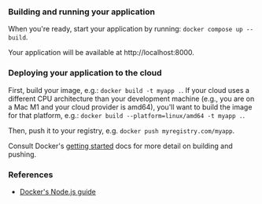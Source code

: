 ### Building and running your application

When you're ready, start your application by running: `docker compose up --build`.

Your application will be available at http://localhost:8000.

### Deploying your application to the cloud

First, build your image, e.g.: `docker build -t myapp .`. If your cloud uses a different CPU architecture than
your development machine (e.g., you are on a Mac M1 and your cloud provider is amd64), you'll want to build
the image for that platform, e.g.: `docker build --platform=linux/amd64 -t myapp .`.

Then, push it to your registry, e.g. `docker push myregistry.com/myapp`.

Consult Docker's [getting started](https://docs.docker.com/go/get-started-sharing/) docs for more detail on
building and pushing.

### References

- [Docker's Node.js guide](https://docs.docker.com/language/nodejs/)

